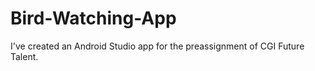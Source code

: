 # Bird-Watching-App
I've created an Android Studio app for the preassignment of CGI Future Talent. 
